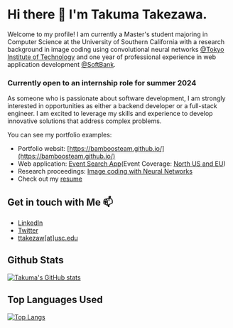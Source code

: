 # Hi there 👋 I'm Takuma Takezawa.
Welcome to my profile! I am currently a Master's student majoring in Computer Science at the University of Southern California with a research background in image coding using convolutional neural networks [@Tokyo Institute of Technology](https://www.titech.ac.jp/english) and one year of professional experience in web application development [@SoftBank](https://www.softbank.jp/).

### Currently open to an internship role for summer 2024
As someone who is passionate about software development, I am strongly interested in opportunities as either a backend developer or a full-stack engineer. I am excited to leverage my skills and experience to develop innovative solutions that address complex problems. 

You can see my portfolio examples:
* Portfolio websit: [https://bamboosteam.github.io/](https://bamboosteam.github.io/)
* Web application: [Event Search App](http://event-searcher.s3-website.us-east-2.amazonaws.com/)(Event Coverage: [North US and EU](https://developer.ticketmaster.com/products-and-docs/apis/discovery-api/v2/))
* Research proceedings: [Image coding with Neural Networks](http://www.ijmlc.org/vol11/1026-T5003.pdf)
* Check out my [resume](https://github.com/bamboosteam/resume/blob/master/Resume_Takuma_Takezawa.pdf)

## Get in touch with Me 📫
* [LinkedIn](https://www.linkedin.com/in/takuma-takezawa/)
* [Twitter](https://twitter.com/bamboo_steam)
* [ttakezaw[at]usc.edu](mailto:ttakezaw@usc.edu)

## Github Stats
[![Takuma's GitHub stats](https://github-readme-stats.vercel.app/api?username=bamboosteam)](https://github.com/anuraghazra/github-readme-stats)
## Top Languages Used
[![Top Langs](https://github-readme-stats.vercel.app/api/top-langs/?username=bamboosteam&layout=compact)](https://github.com/anuraghazra/github-readme-stats)

<!--
**bamboosteam/bamboosteam** is a ✨ _special_ ✨ repository because its `README.md` (this file) appears on your GitHub profile.

Here are some ideas to get you started:

- 🔭 I’m currently working on ...
- 🌱 I’m currently learning ...
- 👯 I’m looking to collaborate on ...
- 🤔 I’m looking for help with ...
- 💬 Ask me about ...
- 📫 How to reach me: ...
- 😄 Pronouns: ...
- ⚡ Fun fact: ...
-->

